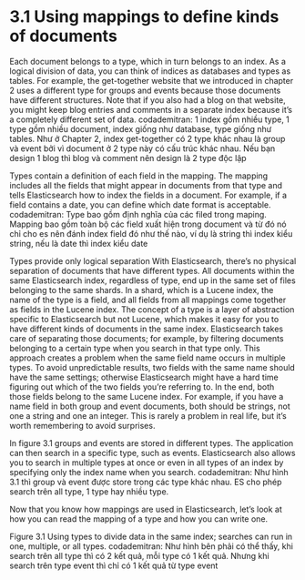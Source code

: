 # 3.1 Using mappings to define kinds of documents
Each document belongs to a type, which in turn belongs to an index. As a logical division of data, you can think of indices as databases and types as tables. For example, the get-together website that we introduced in chapter 2 uses a different type for groups and events because those documents have different structures. Note that if you also had a blog on that website, you might keep blog entries and comments in a separate index because it’s a completely different set of data. codademitran: 1 index gồm nhiều type, 1 type gồm nhiều document, index giống như database, type giống như tables. Như ở Chapter 2, index get-together có 2 type khác nhau là group và event bởi vì document ở 2 type này có cấu trúc khác nhau. Nếu bạn design 1 blog thì blog và comment nên design là 2 type độc lập

Types contain a definition of each field in the mapping. The mapping includes all the fields that might appear in documents from that type and tells Elasticsearch how to index the fields in a document. For example, if a field contains a date, you can define which date format is acceptable. codademitran: Type bao gồm định nghĩa của các filed trong maping. Mapping bao gồm toàn bộ các field xuất hiện trong document và từ đó nó chỉ cho es nên đánh index field đó như thế nào, ví dụ là string thì index kiểu string, nếu là date thì index kiểu date

Types provide only logical separation
With Elasticsearch, there’s no physical separation of documents that have different types. All documents within the same Elasticsearch index, regardless of type, end up in the same set of files belonging to the same shards. In a shard, which is a Lucene index, the name of the type is a field, and all fields from all mappings come together as fields in the Lucene index.
The concept of a type is a layer of abstraction specific to Elasticsearch but not Lucene, which makes it easy for you to have different kinds of documents in the same index. Elasticsearch takes care of separating those documents; for example, by filtering documents belonging to a certain type when you search in that type only.
This approach creates a problem when the same field name occurs in multiple types. To avoid unpredictable results, two fields with the same name should have the same settings; otherwise Elasticsearch might have a hard time figuring out which of the two fields you’re referring to. In the end, both those fields belong to the same Lucene index. For example, if you have a name field in both group and event documents, both should be strings, not one a string and one an integer. This is rarely a problem in real life, but it’s worth remembering to avoid surprises.

In figure 3.1 groups and events are stored in different types. The application can then search in a specific type, such as events. Elasticsearch also allows you to search in multiple types at once or even in all types of an index by specifying only the index name when you search. codademitran: Như hình 3.1 thì group và event được store trong các type khác nhau. ES cho phép search trên all type, 1 type hay nhiều type.

Now that you know how mappings are used in Elasticsearch, let’s look at how you can read the mapping of a type and how you can write one.

Figure 3.1 Using types to divide data in the same index; searches can run in one, multiple, or all types. codademitran: Như hình bên phải có thể thấy, khi search trên all type thì có 2 kết quả, mỗi type có 1 kết quả. Nhưng khi search trên type event thì chỉ có 1 kết quả từ type event